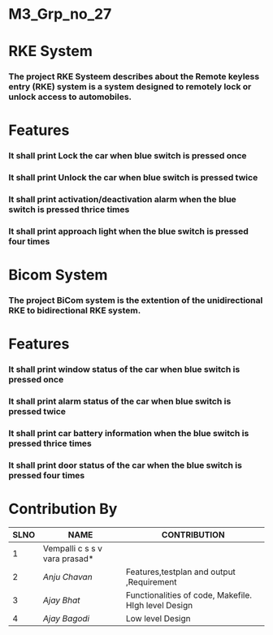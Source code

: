 # M3_Grp_no_27


# RKE System

### The project RKE Systeem describes about the Remote keyless entry (RKE) system is a system designed to remotely lock or unlock access to automobiles. 

# Features

### It shall print Lock the car when blue switch is pressed once
### It shall print Unlock the car when blue switch is pressed twice
### It shall print activation/deactivation alarm when the blue switch is pressed thrice times
### It shall print approach light when the blue switch is pressed four times


#  Bicom System

### The project BiCom system is the extention of the unidirectional RKE to bidirectional RKE system. 

# Features
### It shall print window status of the car when blue switch is pressed once
### It shall print alarm status of the car when blue switch is pressed twice
### It shall print car battery information when the blue switch is pressed thrice times
### It shall print door status of the car when the blue switch is pressed four times

# Contribution By
|SLNO|NAME|CONTRIBUTION|
|---|---|---|
|1|Vempalli c s s v vara prasad*|
|2| *Anju Chavan*|Features,testplan and output ,Requirement|
|3| *Ajay Bhat*|Functionalities of code, Makefile. HIgh level Design| 
|4| *Ajay Bagodi*|Low level Design |
